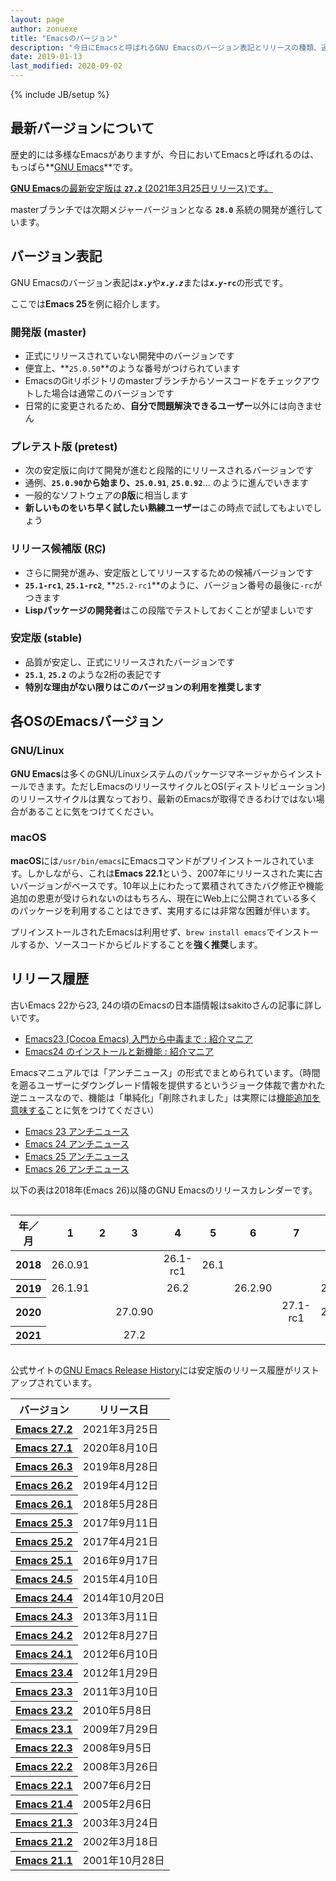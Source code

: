 ```yaml
---
layout: page
author: zonuexe
title: "Emacsのバージョン"
description: "今日にEmacsと呼ばれるGNU Emacsのバージョン表記とリリースの種類、過去の更新履歴についてまとめます。"
date: 2019-01-13
last_modified: 2020-09-02
---
```

{% include JB/setup %}

## 最新バージョンについて

歴史的には多様なEmacsがありますが、今日においてEmacsと呼ばれるのは、もっぱら**[GNU Emacs]**です。

<ins datetime="2021-06-12T18:30:00+0900">**GNU Emacs**の最新安定版は **`27.2`** (<time datetime="2021-03-25">2021年3月25日</time>リリース)です。<br>
<!-- 次期安定版のリリース候補版として<time datetime="2020-07-28T22:30:24+0200">2020年7月28日</time>に**`27.1-rc1`**がリリースされました。<br> -->
<!-- GNU Emacsの新しい安定版である**`27.1`**が<time datetime="2020-08-06">2020年8月6日</time>にリリースされることが予告されています。<br> -->
masterブランチでは次期メジャーバージョンとなる **`28.0`** 系統の開発が進行しています。</ins>

[GNU Emacs]: https://ja.wikipedia.org/wiki/GNU_Emacs
[26.3-rc1]: https://lists.gnu.org/archive/html/emacs-devel/2019-08/msg00416.html

## バージョン表記

GNU Emacsのバージョン表記は<strong><code><var>x</var>.<var>y</var></code></strong>や<strong><code><var>x</var>.<var>y</var>.<var>z</var></code></strong>または<strong><code><var>x</var>.<var>y</var>-rc</code></strong>の形式です。

ここでは**Emacs 25**を例に紹介します。

### 開発版 (master)

 * 正式にリリースされていない開発中のバージョンです
 * 便宜上、**`25.0.50`**のような番号がつけられています
 * EmacsのGitリポジトリのmasterブランチからソースコードをチェックアウトした場合は通常このバージョンです
 * 日常的に変更されるため、**自分で問題解決できるユーザー**以外には向きません

### プレテスト版 (pretest)
 * 次の安定版に向けて開発が進むと段階的にリリースされるバージョンです
 * 通例、**`25.0.90`**から始まり、**`25.0.91`**, **`25.0.92`**... のように進んでいきます
 * 一般的なソフトウェアの**β版**に相当します
 * **新しいものをいち早く試したい熟練ユーザー**はこの時点で試してもよいでしょう

### リリース候補版 (<abbr title="Release Candidate">RC</abbr>)

 * さらに開発が進み、安定版としてリリースするための候補バージョンです
 * **`25.1-rc1`**, **`25.1-rc2`**, **`25.2-rc1`**のように、バージョン番号の最後に`-rc`がつきます
 * **Lispパッケージの開発者**はこの段階でテストしておくことが望ましいです

### 安定版 (stable)

 * 品質が安定し、正式にリリースされたバージョンです
 * **`25.1`**, **`25.2`** のような2桁の表記です
 * **特別な理由がない限りはこのバージョンの利用を推奨します**

##  各OSのEmacsバージョン

### GNU/Linux

**GNU Emacs**は多くのGNU/Linuxシステムのパッケージマネージャからインストールできます。ただしEmacsのリリースサイクルとOS(ディストリビューション)のリリースサイクルは異なっており、最新のEmacsが取得できるわけではない場合があることに気をつけてください。

### macOS

**macOS**には`/usr/bin/emacs`にEmacsコマンドがプリインストールされています。しかしながら、これは**Emacs 22.1**という、2007年にリリースされた実に古いバージョンがベースです。10年以上にわたって累積されてきたバグ修正や機能追加の恩恵が受けられないのはもちろん、現在にWeb上に公開されている多くのパッケージを利用することはできず、実用するには非常な困難が伴います。

プリインストールされたEmacsは利用せず、`brew install emacs`でインストールするか、ソースコードからビルドすることを**強く推奨**します。

## リリース履歴

古いEmacs 22から23, 24の頃のEmacsの日本語情報はsakitoさんの記事に詳しいです。

 * [Emacs23 (Cocoa Emacs) 入門から中毒まで : 紹介マニア](http://sakito.jp/emacs/emacs23.html)
 * [Emacs24 のインストールと新機能 : 紹介マニア](http://sakito.jp/emacs/emacs24.html)

Emacsマニュアルでは「アンチニュース」の形式でまとめられています。（時間を遡るユーザーにダウングレード情報を提供するというジョーク体裁で書かれた逆ニュースなので、機能は「単純化」「削除されました」は実際には<u>機能追加を意味する</u>ことに気をつけてください）

 * [Emacs 23 アンチニュース](https://ayatakesi.github.io/emacs/24.5/Antinews.html)
 * [Emacs 24 アンチニュース](https://ayatakesi.github.io/emacs/25.2/html/Antinews.html)
 * [Emacs 25 アンチニュース](https://ayatakesi.github.io/emacs/26.1/html/Antinews.html)
 * [Emacs 26 アンチニュース](https://ayatakesi.github.io/emacs/27.1/html/Antinews.html)


以下の表は2018年(Emacs 26)以降のGNU Emacsのリリースカレンダーです。

<div style="width: 100%; overflow-y: scroll;">
<table class="table table-hover" style="text-align:center">
<thead><tr><th>年／月</th>
<th scope="col">1</th><th scope="col">2</th><th scope="col">3</th><th scope="col">4</th><th scope="col">5</th><th scope="col">6</th><th scope="col">7</th><th scope="col">8</th><th scope="col">9</th><th scope="col">10</th><th scope="col">11</th><th scope="col">12</th></tr></thead>
<tbody>
<tr><th scope="row">2018</th>
  <td><span class="badge badge-pill badge-secondary">26.0.91</span></td>
  <td></td>
  <td></td>
  <td><span class="badge badge-pill badge-info">26.1-rc1</span></td>
  <td><span class="badge badge-pill badge-primary">26.1</span></td>
  <td></td>
  <td></td>
  <td></td>
  <td></td>
  <td></td>
  <td><span class="badge badge-pill badge-secondary">26.1.90</span></td>
  <td></td>
</tr>
<tr><th scope="row">2019</th>
  <td><span class="badge badge-pill badge-secondary">26.1.91</span></td>
  <td></td>
  <td></td>
  <td><span class="badge badge-pill badge-primary">26.2</span></td>
  <td></td>
  <td><span class="badge badge-pill badge-secondary">26.2.90</span></td>
  <td></td>
  <td><span class="badge badge-pill badge-primary">26.3</span></td>
  <td></td>
  <td></td>
  <td></td>
  <td></td>
</tr>
<tr><th scope="row">2020</th>
  <td></td>
  <td></td>
  <td><span class="badge badge-pill badge-secondary">27.0.90</span></td>
  <td></td>
  <td></td>
  <td></td>
  <td><span class="badge badge-pill badge-info">27.1-rc1</span></td>
  <td><span class="badge badge-pill badge-primary">27.1</span></td>
  <td></td>
  <td></td>
  <td></td>
  <td></td>
</tr>
<tr><th scope="row">2021</th>
  <td></td>
  <td></td>
  <td><span class="badge badge-pill badge-primary">27.2</span></td>
  <td></td>
  <td></td>
  <td></td>
  <td></td>
  <td></td>
  <td></td>
  <td></td>
  <td></td>
  <td></td>
</tr>
</tbody></table>
</div>

公式サイトの[GNU Emacs Release History]には安定版のリリース履歴がリストアップされています。

[GNU Emacs Release History]: https://www.gnu.org/software/emacs/history.html

<table class="table"><thead><tr><th scope="col">バージョン</th><th scope="col">リリース日</th></tr></thead>
<tbody>
<tr><th scope="row"><a href="https://lists.gnu.org/archive/html/info-gnu/2021-03/msg00008.html">Emacs 27.2</a></th><td><time datetime="2020-08-10">2021年3月25日</time></td></tr>
<tr><th scope="row"><a href="https://lists.gnu.org/archive/html/emacs-devel/2020-08/msg00237.html">Emacs 27.1</a></th><td><time datetime="2020-08-10">2020年8月10日</time></td></tr>
<tr><th scope="row"><a href="https://lists.gnu.org/archive/html/emacs-devel/2019-08/msg00577.html">Emacs 26.3</a></th><td><time datetime="2019-04-12">2019年8月28日</time></td></tr>
<tr><th scope="row"><a href="https://lists.gnu.org/archive/html/emacs-devel/2019-04/msg00503.html">Emacs 26.2</a></th><td><time datetime="2019-04-12">2019年4月12日</time></td></tr>
<tr><th scope="row"><a href="https://lists.gnu.org/archive/html/emacs-devel/2018-05/msg00765.html">Emacs 26.1</a></th><td><time datetime="2018-05-28">2018年5月28日</time></td></tr>
<tr><th scope="row"><a href="http://lists.gnu.org/archive/html/info-gnu/2017-09/msg00006.html">Emacs 25.3</a></th><td><time datetime="2017-09-11">2017年9月11日</time></td></tr>
<tr><th scope="row"><a href="http://lists.gnu.org/archive/html/info-gnu-emacs/2017-04/msg00000.html">Emacs 25.2</a></th><td><time datetime="2017-04-21">2017年4月21日</time></td></tr>
<tr><th scope="row"><a href="https://lists.gnu.org/archive/html/emacs-devel/2016-09/msg00451.html">Emacs 25.1</a></th><td><time datetime="2016-09-17">2016年9月17日</time></td></tr>
<tr><th scope="row"><a href="http://lists.gnu.org/archive/html/info-gnu-emacs/2015-04/msg00002.html">Emacs 24.5</a></th><td><time datetime="2015-04-10">2015年4月10日</time></td></tr>
<tr><th scope="row"><a href="http://lists.gnu.org/archive/html/info-gnu-emacs/2014-10/msg00002.html">Emacs 24.4</a></th><td><time datetime="2014-10-20">2014年10月20日</time></td></tr>
<tr><th scope="row"><a href="http://lists.gnu.org/archive/html/info-gnu-emacs/2013-03/msg00001.html">Emacs 24.3</a></th><td><time datetime="2013-03-11">2013年3月11日</time></td></tr>
<tr><th scope="row"><a href="http://lists.gnu.org/archive/html/info-gnu-emacs/2012-08/msg00000.html">Emacs 24.2</a></th><td><time datetime="2012-08-27">2012年8月27日</time></td></tr>
<tr><th scope="row"><a href="http://lists.gnu.org/archive/html/info-gnu-emacs/2012-06/msg00000.html">Emacs 24.1</a></th><td><time datetime="2012-06-10">2012年6月10日</time></td></tr>
<tr><th scope="row"><a href="http://lists.gnu.org/archive/html/info-gnu-emacs/2012-01/msg00000.html">Emacs 23.4</a></th><td><time datetime="2012-01-29">2012年1月29日</time></td></tr>
<tr><th scope="row"><a href="http://lists.gnu.org/archive/html/info-gnu-emacs/2011-03/msg00000.html">Emacs 23.3</a></th><td><time datetime="2011-03-10">2011年3月10日</time></td></tr>
<tr><th scope="row"><a href="http://lists.gnu.org/archive/html/info-gnu-emacs/2010-05/msg00000.html">Emacs 23.2</a></th><td><time datetime="2010-05-08">2010年5月8日</time></td></tr>
<tr><th scope="row"><a href="http://lists.gnu.org/archive/html/info-gnu-emacs/2009-07/msg00000.html">Emacs 23.1</a></th><td><time datetime="2009-07-29">2009年7月29日</time></td></tr>
<tr><th scope="row"><a href="http://lists.gnu.org/archive/html/info-gnu-emacs/2008-09/msg00000.html">Emacs 22.3</a></th><td><time datetime="2008-09-05">2008年9月5日</time></td></tr>
<tr><th scope="row"><a href="http://lists.gnu.org/archive/html/info-gnu-emacs/2008-03/msg00000.html">Emacs 22.2</a></th><td><time datetime="2008-03-26">2008年3月26日</time></td></tr>
<tr><th scope="row"><a href="http://lists.gnu.org/archive/html/info-gnu-emacs/2007-06/msg00000.html">Emacs 22.1</a></th><td><time datetime="2007-06-02">2007年6月2日</time></td></tr>
<tr><th scope="row"><a href="http://lists.gnu.org/archive/html/info-gnu-emacs/2005-02/msg00000.html">Emacs 21.4</a></th><td><time datetime="2005-02-06">2005年2月6日</time></td></tr>
<tr><th scope="row"><a href="http://mail.gnu.org/archive/html/info-gnu-emacs/2003-03/msg00000.html">Emacs 21.3</a></th><td><time datetime="2003-03-24">2003年3月24日</time></td></tr>
<tr><th scope="row"><a href="http://mail.gnu.org/archive/html/info-gnu-emacs/2002-03/msg00000.html">Emacs 21.2</a></th><td><time datetime="2002-03-18">2002年3月18日</time></td></tr>
<tr><th scope="row"><a href="http://lists.gnu.org/archive/html/info-gnu-emacs/2001-10/msg00009.html">Emacs 21.1</a></th><td><time datetime="2001-10-28">2001年10月28日</time></td></tr>
</tbody></table>

